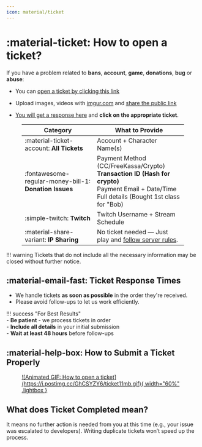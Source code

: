 ```yaml
---
icon: material/ticket
---
```


# :material-ticket: How to open a ticket?

If you have a problem related to **bans**, **account**, **game**, **donations**, **bug** or **abuse**:

- You can [open a ticket by clicking this link](https://l2reborn.org/support/)

- Upload images, videos with [imgur.com](https://imgur.com/upload) and [share the public link](https://help.imgur.com/hc/article_attachments/26512938185243)

- [You will get a response here](https://l2reborn.org/my-support-tickets/) and **click on the appropriate ticket**.

<figure markdown="span" markdown>

| Category | What to Provide |
|---|---|
| :material-ticket-account: **All Tickets** | Account + Character Name(s) |
| :fontawesome-regular-money-bill-1: **Donation Issues** | Payment Method (CC/FreeKassa/Crypto)<br>**Transaction ID (Hash for crypto)**<br>  Payment Email + Date/Time<br> Full details (Bought 1st class for "Bob) |
| :simple-twitch: **Twitch** | Twitch Username + Stream Schedule |
| :material-share-variant: **IP Sharing** | No ticket needed — Just play and [follow server rules](https://tab1-web.github.io/faq/General/Security/UserSafety/rules/). |
</figure>
!!! warning
    Tickets that do not include all the necessary information may be closed without further notice. 


## :material-email-fast: Ticket Response Times

- We handle tickets **as soon as possible** in the order they're received. 
- Please avoid follow-ups to let us work efficiently.



!!! success "For Best Results"  
    - **Be patient** - we process tickets in order  
    - **Include all details** in your initial submission  
    - **Wait at least 48 hours** before follow-ups  



## :material-help-box: How to Submit a Ticket Properly  
<figure markdown>
  <a href="https://postimg.cc/fk8KQq8v" target="_blank">
    ![Animated GIF: How to open a ticket](https://i.postimg.cc/GhCSYZY6/ticket11mb.gif){ width="60%" .lightbox }
  </a>
</figure>

## What does Ticket Completed mean?

It means no further action is needed from you at this time (e.g., your issue was escalated to developers). Writing duplicate tickets won’t speed up the process.  
